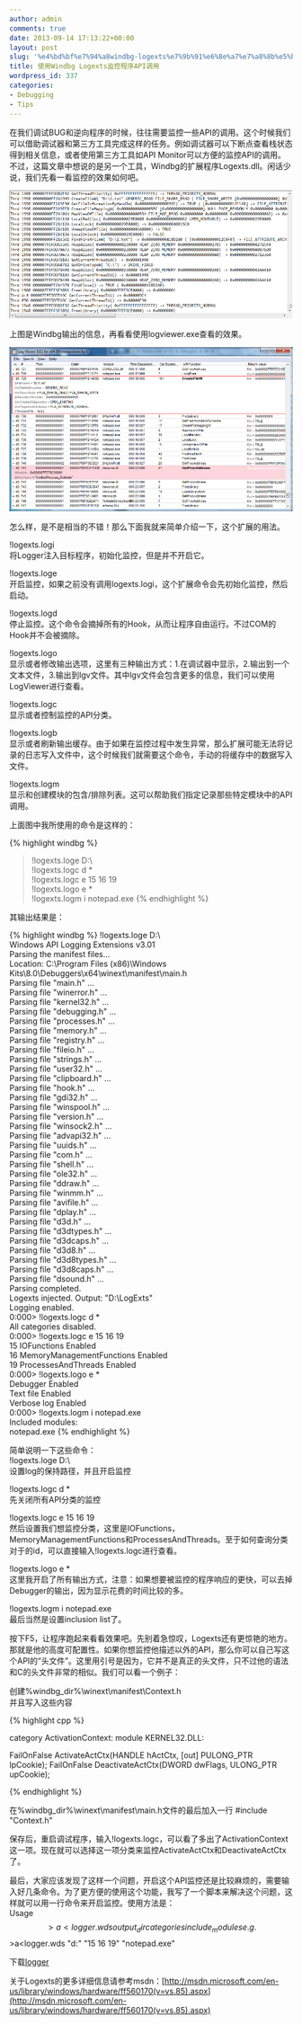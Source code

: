 ```yaml
---
author: admin
comments: true
date: 2013-09-14 17:13:22+00:00
layout: post
slug: '%e4%bd%bf%e7%94%a8windbg-logexts%e7%9b%91%e6%8e%a7%e7%a8%8b%e5%ba%8fapi%e8%b0%83%e7%94%a8'
title: 使用Windbg Logexts监控程序API调用
wordpress_id: 337
categories:
- Debugging
- Tips
---
```


在我们调试BUG和逆向程序的时候，往往需要监控一些API的调用。这个时候我们可以借助调试器和第三方工具完成这样的任务。例如调试器可以下断点查看栈状态得到相关信息，或者使用第三方工具如API Monitor可以方便的监控API的调用。不过，这篇文章中想说的是另一个工具，Windbg的扩展程序Logexts.dll。闲话少说，我们先看一看监控的效果如何吧。

[![20130914230701](/uploads/2013/09/20130914230701.png)](/uploads/2013/09/20130914230701.png)

上图是Windbg输出的信息，再看看使用logviewer.exe查看的效果。

[![20130914234812](/uploads/2013/09/20130914234812.png)](/uploads/2013/09/20130914234812.png)

怎么样，是不是相当的不错！那么下面我就来简单介绍一下，这个扩展的用法。

!logexts.logi  
将Logger注入目标程序，初始化监控，但是并不开启它。

!logexts.loge  
开启监控，如果之前没有调用logexts.logi，这个扩展命令会先初始化监控，然后启动。

!logexts.logd  
停止监控。这个命令会摘掉所有的Hook，从而让程序自由运行。不过COM的Hook并不会被摘除。

!logexts.logo  
显示或者修改输出选项，这里有三种输出方式：1.在调试器中显示，2.输出到一个文本文件，3.输出到lgv文件。其中lgv文件会包含更多的信息，我们可以使用LogViewer进行查看。

!logexts.logc  
显示或者控制监控的API分类。

!logexts.logb  
显示或者刷新输出缓存。由于如果在监控过程中发生异常，那么扩展可能无法将记录的日志写入文件中，这个时候我们就需要这个命令，手动的将缓存中的数据写入文件。

!logexts.logm  
显示和创建模块的包含/排除列表。这可以帮助我们指定记录那些特定模块中的API调用。

上面图中我所使用的命令是这样的：

{% highlight windbg %}
>!logexts.loge D:\  
!logexts.logc d *  
!logexts.logc e 15 16 19  
!logexts.logo e *  
!logexts.logm i notepad.exe
{% endhighlight %}

其输出结果是：

{% highlight windbg %}
!logexts.loge D:\  
Windows API Logging Extensions v3.01  
Parsing the manifest files...  
Location: C:\Program Files (x86)\Windows Kits\8.0\Debuggers\x64\winext\manifest\main.h  
Parsing file "main.h" ...  
Parsing file "winerror.h" ...  
Parsing file "kernel32.h" ...  
Parsing file "debugging.h" ...  
Parsing file "processes.h" ...  
Parsing file "memory.h" ...  
Parsing file "registry.h" ...  
Parsing file "fileio.h" ...  
Parsing file "strings.h" ...  
Parsing file "user32.h" ...  
Parsing file "clipboard.h" ...  
Parsing file "hook.h" ...  
Parsing file "gdi32.h" ...  
Parsing file "winspool.h" ...  
Parsing file "version.h" ...  
Parsing file "winsock2.h" ...  
Parsing file "advapi32.h" ...  
Parsing file "uuids.h" ...  
Parsing file "com.h" ...  
Parsing file "shell.h" ...  
Parsing file "ole32.h" ...  
Parsing file "ddraw.h" ...  
Parsing file "winmm.h" ...  
Parsing file "avifile.h" ...  
Parsing file "dplay.h" ...  
Parsing file "d3d.h" ...  
Parsing file "d3dtypes.h" ...  
Parsing file "d3dcaps.h" ...  
Parsing file "d3d8.h" ...  
Parsing file "d3d8types.h" ...  
Parsing file "d3d8caps.h" ...  
Parsing file "dsound.h" ...  
Parsing completed.  
Logexts injected. Output: "D:\\LogExts\"  
Logging enabled.  
0:000> !logexts.logc d *  
All categories disabled.  
0:000> !logexts.logc e 15 16 19  
15 IOFunctions Enabled  
16 MemoryManagementFunctions Enabled  
19 ProcessesAndThreads Enabled  
0:000> !logexts.logo e *  
Debugger Enabled  
Text file Enabled  
Verbose log Enabled  
0:000> !logexts.logm i notepad.exe  
Included modules:  
notepad.exe
{% endhighlight %}

简单说明一下这些命令：  
!logexts.loge D:\  
设置log的保持路径，并且开启监控  

!logexts.logc d *  
先关闭所有API分类的监控  

!logexts.logc e 15 16 19  
然后设置我们想监控分类，这里是IOFunctions，MemoryManagementFunctions和ProcessesAndThreads。至于如何查询分类对于的id，可以直接输入!logexts.logc进行查看。

!logexts.logo e *  
这里我开启了所有输出方式，注意：如果想要被监控的程序响应的更快，可以去掉Debugger的输出，因为显示花费的时间比较的多。

!logexts.logm i notepad.exe  
最后当然是设置inclusion list了。

按下F5，让程序跑起来看看效果吧。先别着急惊叹，Logexts还有更惊艳的地方。那就是他的高度可配置性。如果你想监控他描述以外的API，那么你可以自己写这个API的“头文件”。这里用引号是因为，它并不是真正的头文件，只不过他的语法和C的头文件非常的相似。我们可以看一个例子：

创建%windbg_dir%\winext\manifest\Context.h  
并且写入这些内容

{% highlight cpp %}

category ActivationContext:
module KERNEL32.DLL:

FailOnFalse ActivateActCtx(HANDLE hActCtx, [out] PULONG_PTR lpCookie);
FailOnFalse DeactivateActCtx(DWORD dwFlags, ULONG_PTR upCookie);

 {% endhighlight %}

在%windbg_dir%\winext\manifest\main.h文件的最后加入一行 #include "Context.h"

保存后，重启调试程序，输入!logexts.logc，可以看了多出了ActivationContext这一项。现在就可以选择这一项分类来监控ActivateActCtx和DeactivateActCtx了。

最后，大家应该发现了这样一个问题，开启这个API监控还是比较麻烦的，需要输入好几条命令。为了更方便的使用这个功能，我写了一个脚本来解决这个问题，这样就可以用一行命令来开启监控。使用方法是：  
Usage $$>a<logger.wds output_dir categories include_modules  
e.g. $$>a<logger.wds "d:\" "15 16 19" "notepad.exe"  

下载[logger](/uploads/2013/09/logger.zip)

关于Logexts的更多详细信息请参考msdn：[http://msdn.microsoft.com/en-us/library/windows/hardware/ff560170(v=vs.85).aspx](http://msdn.microsoft.com/en-us/library/windows/hardware/ff560170(v=vs.85).aspx)
